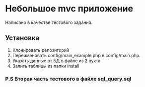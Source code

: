 # Небольшое mvc приложение
Написано в качестве тестового задания.

## Установка
1. Клонировать репозиторий
2. Переименовать config/main_example.php в config/main.php.
3. Указать данные от БД в файле из 2 пукта.
4. Залить таблицы из папки install

### P.S Вторая часть тестового в файле sql_query.sql